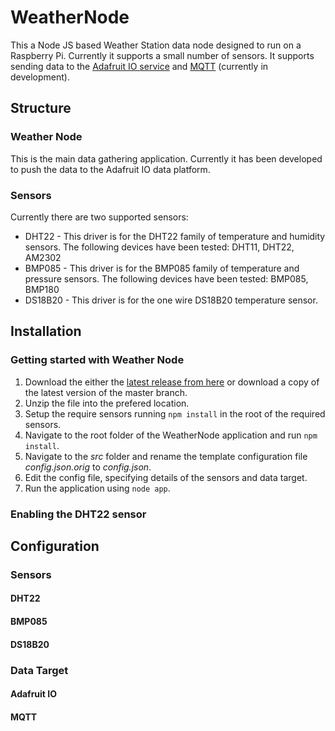 # WeatherNode
This a Node JS based Weather Station data node designed to run on a Raspberry Pi. Currently it supports a small number of sensors.
It supports sending data to the [Adafruit IO service](https://io.adafruit.com/) and [MQTT](http://mqtt.org/) (currently in development).

## Structure

### Weather Node
This is the main data gathering application. Currently it has been developed to push the data to the Adafruit IO data platform.

### Sensors
Currently there are two supported sensors:
* DHT22 - This driver is for the DHT22 family of temperature and humidity sensors. The following devices have been tested: DHT11, DHT22, AM2302
* BMP085 - This driver is for the BMP085 family of temperature and pressure sensors. The following devices have been tested: BMP085, BMP180
* DS18B20 - This driver is for the one wire DS18B20 temperature sensor.

## Installation

### Getting started with Weather Node
1. Download the either the [latest release from here](https://github.com/xlevel/WeatherNode/releases) or download a copy of the latest version of the master branch.
2. Unzip the file into the prefered location.
3. Setup the require sensors running `npm install` in the root of the required sensors.
4. Navigate to the root folder of the WeatherNode application and run `npm install`.
5. Navigate to the *src* folder and rename the template configuration file *config.json.orig* to *config.json*.
6. Edit the config file, specifying details of the sensors and data target.
7. Run the application using `node app`.

### Enabling the DHT22 sensor


## Configuration

### Sensors

#### DHT22

#### BMP085

#### DS18B20

### Data Target

#### Adafruit IO

#### MQTT
